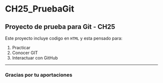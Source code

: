 # CH25_PruebaGit
## Proyecto de prueba para Git - CH25

Este proyecto incluye codigo en `HTML` y esta pensado para:
1. Practicar
2. Conocer GIT
3. Interactuar con GitHub

---

### Gracias por tu aportaciones


